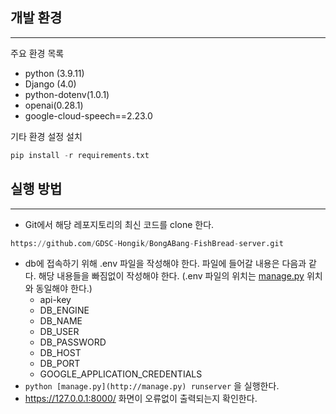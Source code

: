 ## 개발 환경

---

주요 환경 목록

- python (3.9.11)
- Django (4.0)
- python-dotenv(1.0.1)
- openai(0.28.1)
- google-cloud-speech==2.23.0

기타 환경 설정 설치

```python
pip install -r requirements.txt
```

## 실행 방법

---

- Git에서 해당 레포지토리의 최신 코드를 clone 한다.

```python
https://github.com/GDSC-Hongik/BongABang-FishBread-server.git
```

- db에 접속하기 위해 .env 파일을 작성해야 한다. 파일에 들어갈 내용은 다음과 같다. 해당 내용들을 빠짐없이 작성해야 한다. (.env 파일의 위치는 [manage.py](http://manage.py) 위치와 동일해야 한다.)
    - api-key
    - DB_ENGINE
    - DB_NAME
    - DB_USER
    - DB_PASSWORD
    - DB_HOST
    - DB_PORT
    - GOOGLE_APPLICATION_CREDENTIALS
- `python [manage.py](http://manage.py) runserver` 을 실행한다.
- https://127.0.0.1:8000/ 화면이 오류없이 출력되는지 확인한다.